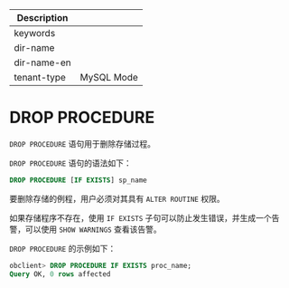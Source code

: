 | Description   |                 |
|---------------|-----------------|
| keywords      |                 |
| dir-name      |                 |
| dir-name-en   |                 |
| tenant-type   | MySQL Mode      |

# DROP PROCEDURE 


`DROP PROCEDURE` 语句用于删除存储过程。

`DROP PROCEDURE` 语句的语法如下：

```sql
DROP PROCEDURE [IF EXISTS] sp_name
```

要删除存储的例程，用户必须对其具有 `ALTER ROUTINE` 权限。

如果存储程序不存在，使用 `IF EXISTS` 子句可以防止发生错误，并生成一个告警，可以使用 `SHOW WARNINGS` 查看该告警。

`DROP PROCEDURE` 的示例如下：

```sql
obclient> DROP PROCEDURE IF EXISTS proc_name;
Query OK, 0 rows affected
```